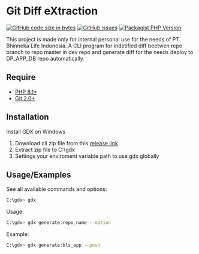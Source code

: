 # Git Diff eXtraction 
[![GitHub code size in bytes](https://img.shields.io/github/languages/code-size/vierilusen/git-diff-x)](https://github.com/vierilusen/git-diff-x)
[![GitHub issues](https://img.shields.io/github/issues/vierilusen/git-diff-x)](https://github.com/vierilusen/git-diff-x/issues)
[![Packagist PHP Version](https://img.shields.io/packagist/dependency-v/laravel-zero/laravel-zero/php)](https://github.com/vierilusen/git-diff-x/releases/tag/v1.0)

This project is made only for internal personal use for the needs of PT Bhinneka Life Indonesia. A CLI program for indetified diff beetwen repo branch to repo master in dev repo and generate diff for the needs deploy to DP_APP_DB repo automatically.

## Require
- [PHP 8.1+](https://www.php.net/releases/)
- [Git 2.0+](https://mirrors.edge.kernel.org/pub/software/scm/git/)

## Installation
Install GDX on Windows
1. Download cli zip file from this [release link](https://github.com/vierilusen/git-diff-x/releases/)
2. Extract zip file to C:\gdx
3. Settings your enviroment variable path to use gdx globally


## Usage/Examples

See all available commands and options:

```bash
C:\gdx> gdx
```

Usage:

```bash
C:\gdx> gdx generate:repo_name --option
```

Example:

```bash
C:\gdx> gdx generate:bls_app --push
```
